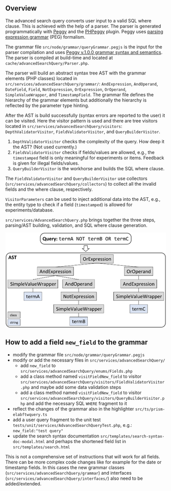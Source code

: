 ## Overview

The advanced search query converts user input to a valid SQL where clause. This is achieved with the help of a parser. The parser is generated programmatically with [Peggy](https://github.com/peggyjs/peggy) and the [PHPeggy](https://github.com/marcelbolten/phpeggy) plugin. Peggy uses [parsing expression grammar](http://en.wikipedia.org/wiki/Parsing_expression_grammar) (PEG) formalism.

The grammar file `src/node/grammar/queryGrammar.pegjs` is the input for the parser compilation and uses [Peggy v.1.0.0 grammar syntax and semantics](https://github.com/peggyjs/peggy/tree/v1.0.0#grammar-syntax-and-semantics). The parser is compiled at build-time and located at `cache/advancedSearchQuery/Parser.php`.

The parser will build an abstract syntax tree AST with the grammar elements (PHP classes) located in `src/services/advancedSearchQuery/grammar/`: `AndExpression`, `AndOperand`, `DateField`, `Field`, `NotExpression`, `OrExpression`, `OrOperand`, `SimpleValueWrapper`, and `TimestampField`. The grammar file defines the hierarchy of the grammar elements but additionally the hierarchy is reflected by the parameter type hinting.

After the AST is build successfully (syntax errors are reported to the user) it can be visited. Here the visitor pattern is used and there are tree visitors located in `src/services/advancedSearchQuery/visitors`: `DepthValidatorVisitor`, `FieldValidatorVisitor`, and `QueryBuilderVisitor`.

1. `DepthValidatorVisitor` checks the complexity of the query. How deep it the AST? (Not used currently.)
2. `FieldValidatorVisitor` checks if fields/values are allowed, e.g., the `timestamped` field is only meaningful for experiments or items. Feedback is given for illegal fields/values.
3. `QueryBuilderVisitor` is the workhorse and builds the SQL where clause.

The `FieldValidatorVisitor` and `QueryBuilderVisitor` use collectors (`src/services/advancedSearchQuery/collectors`) to collect all the invalid fields and the where clause, respectively.

`VisitorParameters` can be used to inject additional data into the AST, e.g., the entity type to check if a field (`timestamped`) is allowed for experiments/database.

`src/services/AdvancedSearchQuery.php` brings together the three steps, parsing/AST building, validation, and SQL where clause generation.

![Query and AST example!](Query-AST-example.svg "Query and AST example")

## How to add a field `new_field` to the grammar
- modify the grammar file `src/node/grammar/queryGrammar.pegjs`
- modify or add the necessary files in `src/services/advancedSearchQuery/`
  - add `new_field` to `src/services/advancedSearchQuery/enums/Fields.php`
  - add a class method named `visitFieldNew_field` to visitor `src/services/advancedSearchQuery/visitors/FieldValidatorVisitor.php` and maybe add some data validation steps
  - add a class method named `visitFieldNew_field` to visitor `src/services/advancedSearchQuery/visitors/QueryBuilderVisitor.php` and add the necessary SQL `WHERE` fragment to it
- reflect the changes of the grammar also in the highlighter `src/ts/prism-elabftwquery.ts`
- add a user query fragment to the unit test `tests/unit/services/AdvancedSearchQueryTest.php`, e.g.: `new_field:"test query"`
- update the search syntax documentation `src/templates/search-syntax-doc-modal.html` and perhaps the shortened field list in `src/templates/search.html`

This is not a comprehensive set of instructions that will work for all fields. There can be more complex code changes like for example for the date or timestamp fields. In this cases the new grammar classes (`src/services/advancedSearchQuery/grammar`) and interfaces (`src/services/advancedSearchQuery/interfaces/`) also need to be added/extended.
